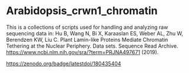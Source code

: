 # Arabidopsis_crwn1_chromatin
This is a collections of scripts used for handling and analyzing raw sequencing data in:
Hu B, Wang N, Bi X, Karaaslan ES, Weber AL, Zhu W, Berendzen KW, Liu C. Plant Lamin-like Proteins Mediate Chromatin Tethering at the Nuclear Periphery. Data sets. Sequence Read Archive.  https://www.ncbi.nlm.nih.gov/sra/?term=PRJNA497671 (2019).

https://zenodo.org/badge/latestdoi/180435404

